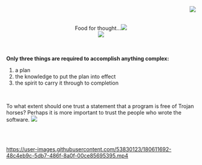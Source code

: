 <img align="right" src="https://i.imgur.com/lryIlZT.png"/>
<br>
<p align="center">
  <br>
  Food for thought...<img src="https://user-images.githubusercontent.com/53830123/183767154-b706f8b9-3369-4f90-987c-7a2acc5549e7.gif"/>
  <br>
  <img src="https://user-images.githubusercontent.com/53830123/181355857-c02058ea-5c57-4c0a-99f2-bc44ffe9f8f0.gif"/>
  <br>
</p>
<br><br>
<b>Only three things are required to accomplish anything complex:</b>
<ol>
  <li> a plan</li>
  <li> the knowledge to put the plan into effect</li>
  <li> the spirit to carry it through to completion<br></li>
</ol>
<br>
<p>To what extent should one trust a statement that a program is free of Trojan horses? Perhaps it is more important to trust the people who wrote the software. <img src="https://user-images.githubusercontent.com/53830123/183766732-bf6bac37-0bba-4019-892e-eb0460664d64.gif"/></p>
<br><br>

https://user-images.githubusercontent.com/53830123/180611692-48c4eb9c-5db7-486f-8a0f-00ce85695395.mp4 
